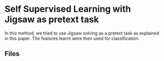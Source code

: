 # Self Supervised Learning with Jigsaw as pretext task

In this method, we tried to use Jigsaw solving as a pretext task as explained in this paper. The features learnt were then used for classification.


## Files


